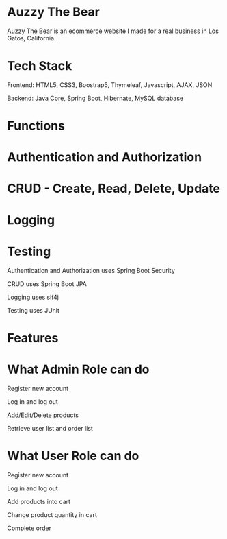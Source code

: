 # Auzzy The Bear

Auzzy The Bear is an ecommerce website I made for a real business in Los Gatos, California. 


# Tech Stack

Frontend: HTML5, CSS3, Boostrap5, Thymeleaf, Javascript, AJAX, JSON

Backend: Java Core, Spring Boot, Hibernate, MySQL database

# Functions

# Authentication and Authorization 

# CRUD - Create, Read, Delete, Update

# Logging

# Testing 

Authentication and Authorization uses Spring Boot Security

CRUD uses Spring Boot JPA

Logging uses slf4j

Testing uses JUnit

# Features

# What Admin Role can do

Register new account

Log in and log out

Add/Edit/Delete products

Retrieve user list and order list


# What User Role can do

Register new account

Log in and log out

Add products into cart

Change product quantity in cart

Complete order
